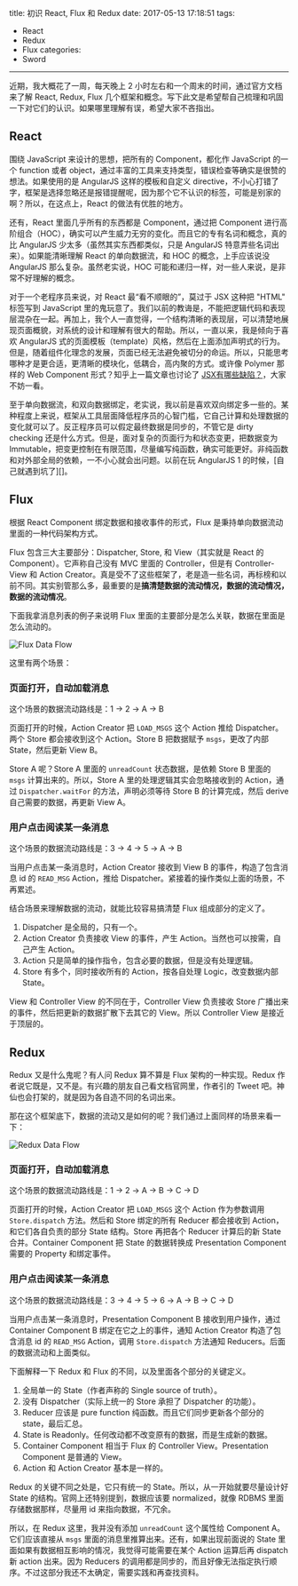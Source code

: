 title: 初识 React, Flux 和 Redux
date: 2017-05-13 17:18:51
tags:
  - React
  - Redux
  - Flux
categories:
  - Sword
---

近期，我大概花了一周，每天晚上 2 小时左右和一个周末的时间，通过官方文档来了解 React, Redux, Flux 几个框架和概念。写下此文是希望帮自己梳理和巩固一下对它们的认识。如果哪里理解有误，希望大家不吝指出。  


## React

围绕 JavaScript 来设计的思想，把所有的 Component，都化作 JavaScript 的一个 function 或者 object，通过丰富的工具来支持类型，错误检查等确实是很赞的想法。如果使用的是 AngularJS 这样的模板和自定义 directive，不小心打错了字，框架是选择忽略还是报错提醒呢，因为那个它不认识的标签，可能是别家的啊？所以，在这点上，React 的做法有优胜的地方。  

还有，React 里面几乎所有的东西都是 Component，通过把 Component 进行高阶组合（HOC），确实可以产生威力无穷的变化。而且它的专有名词和概念，真的比 AngularJS 少太多（虽然其实东西都类似，只是 AngularJS 特意弄些名词出来）。如果能清晰理解 React 的单向数据流，和 HOC 的概念，上手应该说没 AngularJS 那么复杂。虽然老实说，HOC 可能和递归一样，对一些人来说，是非常不好理解的概念。  

[JSX有哪些缺陷？]: https://www.zhihu.com/question/48528161

对于一个老程序员来说，对 React 最“看不顺眼的”，莫过于 JSX 这种把 "HTML" 标签写到 JavaScript 里的鬼玩意了。我们以前的教诲是，不能把逻辑代码和表现层混杂在一起。再加上，我个人一直觉得，一个结构清晰的表现层，可以清楚地展现页面概貌，对系统的设计和理解有很大的帮助。所以，一直以来，我是倾向于喜欢 AngularJS 式的页面模板（template）风格，然后在上面添加声明式的行为。但是，随着组件化理念的发展，页面已经无法避免被切分的命运。所以，只能思考哪种才是更合适，更清晰的模块化，低耦合，高内聚的方式。或许像 Polymer 那样的 Web Component 形式？知乎上一篇文章也讨论了 [JSX有哪些缺陷？][]，大家不妨一看。  

[自己都遇到坑了]: http://www.thinkingincrowd.me/2013/02/02/expression-in-angularjs-must-be-idempotent-and-for-multiple-calls/

至于单向数据流，和双向数据绑定，老实说，我以前是喜欢双向绑定多一些的。某种程度上来说，框架从工具层面降低程序员的心智门槛，它自己计算和处理数据的变化就可以了。反正程序员可以假定最终数据是同步的，不管它是 dirty checking 还是什么方式。但是，面对复杂的页面行为和状态变更，把数据变为 Immutable，把变更控制在有限范围，尽量编写纯函数，确实可能更好。非纯函数和对外部全局的依赖，一不小心就会出问题。以前在玩 AngularJS 1 的时候，[自己就遇到坑了][]。  


## Flux

根据 React Component 绑定数据和接收事件的形式，Flux 是秉持单向数据流动里面的一种代码架构方式。  

Flux 包含三大主要部分：Dispatcher, Store, 和 View（其实就是 React 的 Component）。它声称自己没有 MVC 里面的 Controller，但是有 Controller-View 和 Action Creator。真是受不了这些框架了，老是造一些名词，再标榜和以前不同。其实别管那么多，最重要的是**搞清楚数据的流动情况，数据的流动情况，数据的流动情况**。  

下面我拿消息列表的例子来说明 Flux 里面的主要部分是怎么关联，数据在里面是怎么流动的。  

![Flux Data Flow](http://thinkingincrowd.u.qiniudn.com/flux_data_flow.png)

这里有两个场景：  

### 页面打开，自动加载消息  

这个场景的数据流动路线是：1 -> 2 -> A -> B  

页面打开的时候，Action Creator 把 `LOAD_MSGS` 这个 Action 推给 Dispatcher。两个 Store 都会接收到这个 Action。Store B 把数据赋予 `msgs`，更改了内部 State，然后更新 View B。  

Store A 呢？Store A 里面的 `unreadCount` 状态数据，是依赖 Store B 里面的 `msgs` 计算出来的。所以，Store A 里的处理逻辑其实会忽略接收到的 Action，通过 `Dispatcher.waitFor` 的方法，声明必须等待 Store B 的计算完成，然后 derive 自己需要的数据，再更新 View A。  

### 用户点击阅读某一条消息  

这个场景的数据流动路线是：3 -> 4 -> 5 -> A -> B  

当用户点击某一条消息时，Action Creator 接收到 View B 的事件，构造了包含消息 id 的 `READ_MSG` Action，推给 Dispatcher。紧接着的操作类似上面的场景，不再累述。  

结合场景来理解数据的流动，就能比较容易搞清楚 Flux 组成部分的定义了。  

1. Dispatcher 是全局的，只有一个。  
2. Action Creator 负责接收 View 的事件，产生 Action。当然也可以按需，自己产生 Action。  
3. Action 只是简单的操作指令，包含必要的数据，但是没有处理逻辑。  
4. Store 有多个，同时接收所有的 Action，按各自处理 Logic，改变数据内部 State。  

View 和 Controller View 的不同在于，Controller View 负责接收 Store 广播出来的事件，然后把更新的数据扩散下去其它的 View。所以 Controller View 是接近于顶层的。  


## Redux

Redux 又是什么鬼呢？有人问 Redux 算不算是 Flux 架构的一种实现。Redux 作者说它既是，又不是。有兴趣的朋友自己看文档官网里，作者引的 Tweet 吧。神仙也会打架的，就是因为各自造不同的名词出来。  

那在这个框架底下，数据的流动又是如何的呢？我们通过上面同样的场景来看一下：  

![Redux Data Flow](http://thinkingincrowd.u.qiniudn.com/redux_data_flow.png)

### 页面打开，自动加载消息  

这个场景的数据流动路线是：1 -> 2 -> A -> B -> C -> D  

页面打开的时候，Action Creator 把 `LOAD_MSGS` 这个 Action 作为参数调用 `Store.dispatch` 方法。然后和 Store 绑定的所有 Reducer 都会接收到 Action，和它们各自负责的部分 State 结构。Store 再把各个 Reducer 计算后的新 State 合并。Container Component 把 State 的数据转换成 Presentation Component 需要的 Property 和绑定事件。   

### 用户点击阅读某一条消息  

这个场景的数据流动路线是：3 -> 4 -> 5 -> 6 -> A -> B -> C -> D  

当用户点击某一条消息时，Presentation Component B 接收到用户操作，通过 Container Component B 绑定在它之上的事件，通知 Action Creator 构造了包含消息 id 的 `READ_MSG` Action，调用 `Store.dispatch` 方法通知 Reducers。后面的数据流动和上面类似。  

下面解释一下 Redux 和 Flux 的不同，以及里面各个部分的关键定义。  

1. 全局单一的 State（作者声称的 Single source of truth）。  
2. 没有 Dispatcher（实际上统一的 Store 承担了 Dispatcher 的功能）。  
3. Reducer 应该是 pure function 纯函数。而且它们同步更新各个部分的 state，最后汇总。  
4. State is Readonly。任何改动都不改变原有的数据，而是生成新的数据。  
5. Container Component 相当于 Flux 的 Controller View。Presentation Component 是普通的 View。  
6. Action 和 Action Creator 基本是一样的。  

Redux 的关键不同之处是，它只有统一的 State。所以，从一开始就要尽量设计好 State 的结构。官网上还特别提到，数据应该要 normalized，就像 RDBMS 里面存储数据那样，尽量用 id 来指向数据，不冗余。  

所以，在 Redux 这里，我并没有添加 `unreadCount` 这个属性给 Component A。它们应该直接从 `msgs` 里面的消息里推算出来。还有，如果出现前面说的 State 里面如果有数据相互影响的情况，我觉得可能需要在某个 Action 运算后再 dispatch 新 action 出来。因为 Reducers 的调用都是同步的，而且好像无法指定执行顺序。不过这部分我还不太确定，需要实践和再查找资料。  

